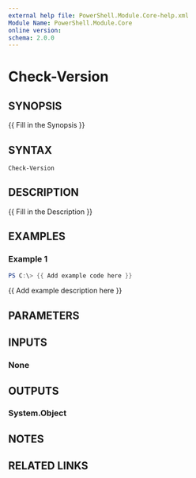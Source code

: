 ```yaml
---
external help file: PowerShell.Module.Core-help.xml
Module Name: PowerShell.Module.Core
online version:
schema: 2.0.0
---
```


# Check-Version

## SYNOPSIS
{{ Fill in the Synopsis }}

## SYNTAX

```
Check-Version
```

## DESCRIPTION
{{ Fill in the Description }}

## EXAMPLES

### Example 1
```powershell
PS C:\> {{ Add example code here }}
```

{{ Add example description here }}

## PARAMETERS

## INPUTS

### None

## OUTPUTS

### System.Object
## NOTES

## RELATED LINKS
